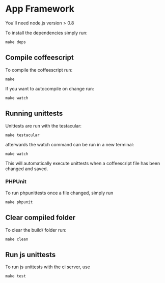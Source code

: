 # App Framework

You'll need node.js version > 0.8

To install the dependencies simply run:

    make deps
    
## Compile coffeescript
To compile the coffeescript run:

    make
    
If you want to autocompile on change run:

    make watch

## Running unittests
Unittests are run with the testacular:

	make testacular

afterwards the watch command can be run in a new terminal:

	make watch

This will automatically execute unittests when a coffeescript file has been changed and saved.

### PHPUnit
To run phpunittests once a file changed, simply run

    make phpunit

## Clear compiled folder
To clear the build/ folder run:

    make clean

## Run js unittests
To run js unittests with the ci server, use 

	make test
